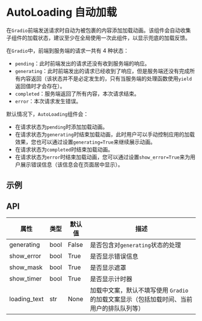 # AutoLoading 自动加载

在`Gradio`前端发送请求时自动为被包裹的内容添加加载动画。该组件会自动收集子组件的加载状态，建议至少在全局使用一次此组件，以显示兜底的加载反馈。

在`Gradio`中，前端到服务端的请求一共有 4 种状态：

- `pending`：此时前端发出的请求还没有收到服务端的响应。
- `generating`：此时前端发出的请求已经收到了响应，但是服务端还没有完成所有内容返回（该状态并不是必定发生的，只有当服务端的处理函数使用`yield`返回值时才会存在）。
- `completed`：服务端返回了所有内容，本次请求结束。
- `error`：本次请求发生错误。

默认情况下，`AutoLoading`组件会：

- 在请求状态为`pending`时添加加载动画。
- 在请求状态为`generating`时结束加载动画，此时用户可以手动控制应用的加载效果，您也可以通过设置`generating=True`来继续展示动画。
- 在请求状态为`completed`时结束加载动画。
- 在请求状态为`error`时结束加载动画，您可以通过设置`show_error=True`来为用户展示错误信息（该信息会在页面居中显示）。

## 示例

<demo name="basic"></demo>

## API

| 属性         | 类型 | 默认值 | 描述                                                                                     |
| ------------ | ---- | ------ | ---------------------------------------------------------------------------------------- |
| generating   | bool | False  | 是否包含对`generating`状态的处理                                                         |
| show_error   | bool | True   | 是否显示错误信息                                                                         |
| show_mask    | bool | True   | 是否显示遮罩                                                                             |
| show_timer   | bool | True   | 是否显示计时器                                                                           |
| loading_text | str  | None   | 加载中文案，默认不填写使用 `Gradio` 的加载文案显示（包括加载时间、当前用户的排队队列等） |
